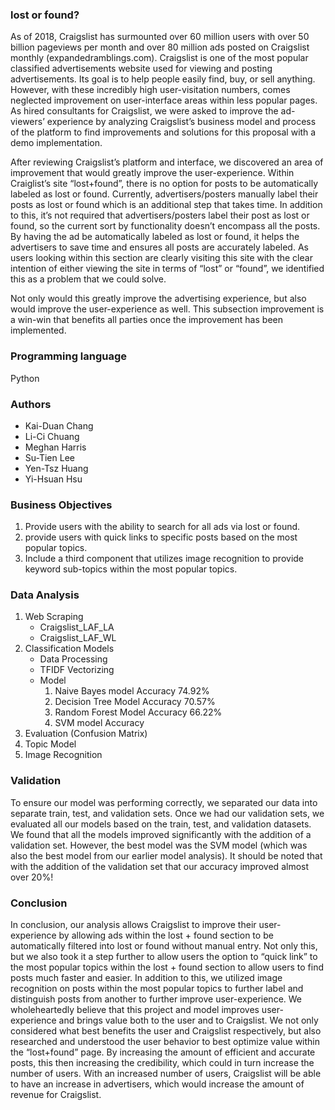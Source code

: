 ### lost or found?
As of 2018, Craigslist has surmounted over 60 million users with over 50 billion pageviews per month and over 80 million ads posted on Craigslist monthly (expandedramblings.com). Craigslist is one of the most popular classified advertisements website used for 
viewing and posting advertisements. Its goal is to help people easily find, buy, or sell anything. However, with these incredibly high user-visitation numbers, comes neglected 
improvement on user-interface areas within less popular pages. As hired consultants for Craigslist, we were asked to improve the ad-viewers’ experience by analyzing Craigslist’s business model and process of the platform to find improvements and solutions for this proposal with a demo implementation.

After reviewing Craigslist’s platform and interface, we discovered an area of improvement that would greatly improve the user-experience. Within Craiglist’s site “lost+found”, there is no option for posts to be automatically labeled as lost or found. Currently, advertisers/posters manually label their posts as lost or found which is an additional step that takes time. In addition to this, it’s not required that advertisers/posters label their post as lost or found, so the current sort by functionality doesn’t encompass all the posts. By having the ad be automatically labeled as lost or found, it helps the advertisers to save time and ensures all posts are accurately labeled. 
As users looking within this section are clearly visiting this site with the clear intention of either viewing the site in terms of “lost” or “found”, we identified this as a problem that we could solve. 

Not only would this greatly improve the advertising experience, but also would improve the user-experience as well. This subsection improvement is a win-win that benefits all parties once the improvement has been implemented.

### Programming language
Python

### Authors
* Kai-Duan Chang
* Li-Ci Chuang
* Meghan Harris
* Su-Tien Lee
* Yen-Tsz Huang
* Yi-Hsuan Hsu

### Business Objectives
1. Provide users with the ability to search for all ads via lost or found.
2. provide users with quick links to specific posts based on the most popular topics.
3. Include a third component that utilizes image recognition to provide keyword sub-topics within the most popular topics.

### Data Analysis
1. Web Scraping
    * Craigslist_LAF_LA
    * Craigslist_LAF_WL
3. Classification Models
    * Data Processing
    * TFIDF Vectorizing
    * Model
      1. Naive Bayes model Accuracy 74.92%
      2. Decision Tree Model Accuracy 70.57%
      3. Random Forest Model Accuracy 66.22%
      4. SVM model Accuracy
4. Evaluation (Confusion Matrix)
5. Topic Model
6. Image Recognition

### Validation
To ensure our model was performing correctly, we separated our data into separate train, test, and validation sets.
Once we had our validation sets, we evaluated all our models based on the train, test, and validation datasets. We found that all the models improved significantly with the addition of a validation set. However, the best model was the SVM model (which was also the best model from our earlier model analysis). It should be noted that with the addition of the validation set that our accuracy improved almost over 20%!

### Conclusion
In conclusion, our analysis allows Craigslist to improve their user-experience by allowing ads within the lost + found section to be automatically filtered into lost or found without manual entry. Not only this, but we also took it a step further to allow users the option to “quick link” to the most popular topics within the lost + found section to allow users to find posts much faster and easier. In addition to this, we utilized image recognition on posts within the most popular topics to further label and distinguish posts from another to further improve user-experience.
We wholeheartedly believe that this project and model improves user-experience and brings value both to the user and to Craigslist. We not only considered what best benefits the user and Craigslist respectively, but also researched and understood the user behavior to best optimize value within the “lost+found” page. By increasing the amount of efficient and accurate posts, this then increasing the credibility, which could in turn increase the number of users. With an increased number of users, Craigslist will be able to have an increase in advertisers, which would increase the amount of revenue for Craigslist.


